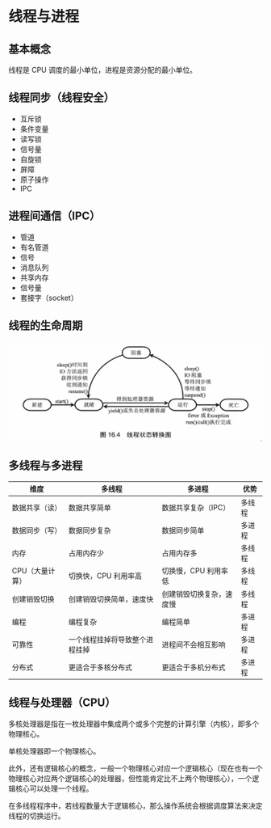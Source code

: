 # 线程与进程

## 基本概念

线程是 CPU 调度的最小单位，进程是资源分配的最小单位。

## 线程同步（线程安全）

- 互斥锁
- 条件变量
- 读写锁
- 信号量
- 自旋锁
- 屏障
- 原子操作
- IPC

## 进程间通信（IPC）

- 管道
- 有名管道
- 信号
- 消息队列
- 共享内存
- 信号量
- 套接字（socket）

## 线程的生命周期

![线程的生命周期](./01.png)

## 多线程与多进程

| 维度            | 多线程                         | 多进程                   | 优势   |
| --------------- | ------------------------------ | ------------------------ | ------ |
| 数据共享（读）  | 数据共享简单                   | 数据共享复杂（IPC）      | 多线程 |
| 数据同步（写）  | 数据同步复杂                   | 数据同步简单             | 多进程 |
| 内存            | 占用内存少                     | 占用内存多               | 多线程 |
| CPU（大量计算） | 切换快，CPU 利用率高           | 切换慢，CPU 利用率低     | 多线程 |
| 创建销毁切换    | 创建销毁切换简单，速度快       | 创建销毁切换复杂，速度慢 | 多线程 |
| 编程            | 编程复杂                       | 编程简单                 | 多进程 |
| 可靠性          | 一个线程挂掉将导致整个进程挂掉 | 进程间不会相互影响       | 多进程 |
| 分布式          | 更适合于多核分布式             | 更适合于多机分布式       | 多进程 |

## 线程与处理器（CPU）

多核处理器是指在一枚处理器中集成两个或多个完整的计算引擎（内核），即多个物理核心。

单核处理器即一个物理核心。

此外，还有逻辑核心的概念，一般一个物理核心对应一个逻辑核心（现在也有一个物理核心对应两个逻辑核心的处理器，但性能肯定比不上两个物理核心），一个逻辑核心可以处理一个线程。

在多线程程序中，若线程数量大于逻辑核心，那么操作系统会根据调度算法来决定线程的切换运行。
